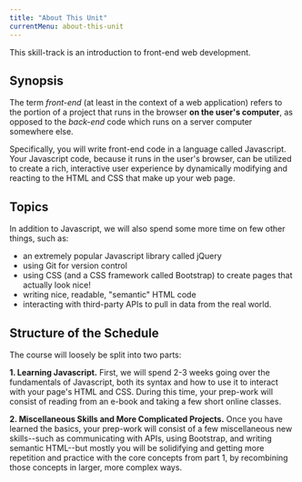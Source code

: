 ```yaml
---
title: "About This Unit"
currentMenu: about-this-unit
---
```


This skill-track is an introduction to front-end web development.

## Synopsis

The term *front-end* (at least in the context of a web application) refers to the portion of a project that runs in the browser **on the user's computer**, as opposed to the *back-end* code which runs on a server computer somewhere else.

Specifically, you will write front-end code in a language called Javascript. Your Javascript code, because it runs in the user's browser, can be utilized to create a rich, interactive user experience by dynamically modifying and reacting to the HTML and CSS that make up your web page.

## Topics

In addition to Javascript, we will also spend some more time on few other things, such as:
- an extremely popular Javascript library called jQuery
- using Git for version control
- using CSS (and a CSS framework called Bootstrap) to create pages that actually look nice!
- writing nice, readable, "semantic" HTML code
- interacting with third-party APIs to pull in data from the real world.

## Structure of the Schedule

The course will loosely be split into two parts:

**1. Learning Javascript.** First, we will spend 2-3 weeks going over the fundamentals of Javascript, both its syntax and how to use it to interact with your page's HTML and CSS. During this time, your prep-work will consist of reading from an e-book and taking a few short online classes.

**2. Miscellaneous Skills and More Complicated Projects.** Once you have learned the basics, your prep-work will consist of a few miscellaneous new skills--such as communicating with APIs, using Bootstrap, and writing semantic HTML--but mostly you will be solidifying and getting more repetition and practice with the core concepts from part 1, by recombining those concepts in larger, more complex ways.



[flicklist-demo]: http://education.launchcode.org/flicklist

